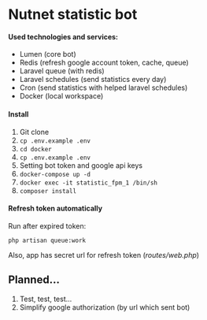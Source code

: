 # Nutnet statistic bot

#### Used technologies and services:
- Lumen (core bot)
- Redis (refresh google account token, cache, queue)
- Laravel queue (with redis)
- Laravel schedules (send statistics every day)
- Cron (send statistics with helped laravel schedules)
- Docker (local workspace)

#### Install
1. Git clone
2. ```cp .env.example .env```
2. ```cd docker```
2. ```cp .env.example .env```
2. Setting bot token and google api keys
2. ```docker-compose up -d```
2. ```docker exec -it statistic_fpm_1 /bin/sh```
2. ```composer install```

#### Refresh token automatically
Run after expired token:

```php artisan queue:work```

Also, app has secret url for refresh token (_routes/web.php_)

## Planned...
1. Test, test, test...
2. Simplify google authorization (by url which sent bot) 
